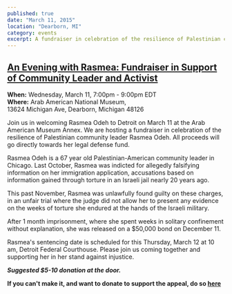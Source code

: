 ```yaml
---
published: true
date: "March 11, 2015"
location: "Dearborn, MI"
category: events
excerpt: A fundraiser in celebration of the resilience of Palestinian community leader Rasmea Odeh; all proceeds will go directly towards her legal defense fund.
---
```


## [ An Evening with Rasmea: Fundraiser in Support of Community Leader and Activist](https://www.facebook.com/events/847952345270970/848797825186422/)
	
**When:** Wednesday, March 11, 7:00pm - 9:00pm EDT
<br>**Where:** Arab American National Museum, 
<br>13624 Michigan Ave, Dearborn, Michigan 48126


Join us in welcoming Rasmea Odeh to Detroit on March 11 at the Arab American Museum Annex. We are hosting a fundraiser in celebration of the resilience of Palestinian community leader Rasmea Odeh. All proceeds will go directly towards her legal defense fund. 

Rasmea Odeh is a 67 year old Palestinian-American community leader in Chicago. Last October, Rasmea was indicted for allegedly falsifying information on her immigration application, accusations based on information gained through torture in an Israeli jail nearly 20 years ago. 

This past November, Rasmea was unlawfully found guilty on these charges, in an unfair trial where the judge did not allow her to present any evidence on the weeks of torture she endured at the hands of the Israeli military. 

After 1 month imprisonment, where she spent weeks in solitary confinement without explanation, she was released on a $50,000 bond on December 11.

Rasmea's sentencing date is scheduled for this Thursday, March 12 at 10 am, Detroit Federal Courthouse. Please join us coming together and supporting her in her stand against injustice.

_**Suggested $5-10 donation at the door.**_

**If you can't make it, and want to donate to support the appeal, do so [here](http://justice4rasmea.org/donate/)**